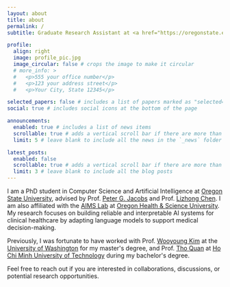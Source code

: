 ```yaml
---
layout: about
title: about
permalink: /
subtitle: Graduate Research Assistant at <a href="https://oregonstate.edu/">OSU</a>

profile:
  align: right
  image: profile_pic.jpg
  image_circular: false # crops the image to make it circular
  # more_info: >
  #   <p>555 your office number</p>
  #   <p>123 your address street</p>
  #   <p>Your City, State 12345</p>

selected_papers: false # includes a list of papers marked as "selected={true}"
social: true # includes social icons at the bottom of the page

announcements:
  enabled: true # includes a list of news items
  scrollable: true # adds a vertical scroll bar if there are more than 3 news items
  limit: 5 # leave blank to include all the news in the `_news` folder

latest_posts:
  enabled: false
  scrollable: true # adds a vertical scroll bar if there are more than 3 new posts items
  limit: 3 # leave blank to include all the blog posts
---
```


I am a PhD student in Computer Science and Artificial Intelligence at [Oregon State University](https://oregonstate.edu/), advised by Prof. [Peter G. Jacobs](https://engineering.oregonstate.edu/people/peter-g-jacobs) and Prof. [Lizhong Chen](https://web.engr.oregonstate.edu/~chenliz/). I am also affiliated with the [AIMS Lab](https://www.ohsu.edu/school-of-medicine/jacobs-lab) at [Oregon Health & Science University](https://www.ohsu.edu/). My research focuses on building reliable and interpretable AI systems for clinical healthcare by adapting language models to support medical decision-making.

Previously, I was fortunate to have worked with Prof. [Wooyoung Kim](https://faculty.washington.edu/kimw6/) at the [University of Washington](https://www.washington.edu) for my master's degree, and Prof. [Tho Quan](https://www.cse.hcmut.edu.vn/qttho) at [Ho Chi Minh University of Technology](https://hcmut.edu.vn/en) during my bachelor's degree.

Feel free to reach out if you are interested in collaborations, discussions, or potential research opportunities.